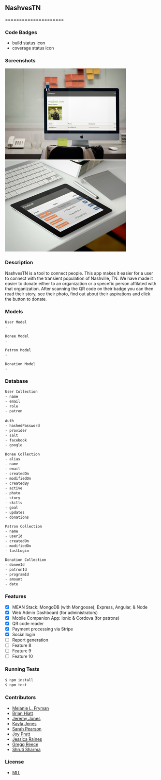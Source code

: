 ## NashvesTN
=====================
### Code Badges
- build status icon
- coverage status icon

### Screenshots
![Image1](https://raw.githubusercontent.com/banjeremy/nashvestn-server/master/docs/screenshots/one.jpg)
![Image2](https://raw.githubusercontent.com/banjeremy/nashvestn-server/master/docs/screenshots/two.jpg)

### Description
NashvesTN is a tool to connect people.  This app makes it easier for a user to connect with the transient population of Nashville, TN.  We have made it easier to donate either to an organization or a specefic person affilated with that organization.  After scanning the QR code on their badge you can then read their story, see their photo, find out about their aspirations and click the button to donate. 

### Models
```
User Model
-
```

```
Donee Model
-
```

```
Patron Model
-
```

```
Donation Model
-
```

### Database
```
User Collection
- name
- email
- role
- patron

Auth
- hashedPassword
- provider
- salt
- facebook
- google
```

```
Donee Collection
- alias
- name
- email
- createdOn
- modifiedOn
- createdBy
- active
- photo
- story
- skills
- goal
- updates
- donations
```

```
Patron Collection
- name
- userId
- createdOn
- modifiedOn
- lastLogin
```

```
Donation Collection
- doneeId
- patronId
- programId
- amount
- date
```
### Features
- [x] MEAN Stack: MongoDB (with Mongoose), Express, Angular, & Node
- [x] Web Admin Dashboard (for administrators)
- [x] Mobile Companion App: Ionic & Cordova (for patrons)
- [x] QR code reader
- [x] Payment processing via Stripe
- [x] Social login
- [ ] Report generation
- [ ] Feature 8
- [ ] Feature 9
- [ ] Feature 10

### Running Tests
```bash
$ npm install
$ npm test
```

### Contributors
- [Melanie L. Fryman](https://github.com/mlfryman)
- [Brian Hiatt](https://github.com/bchiatt)
- [Jeremy Jones](https://github.com/banjeremy)
- [Kayla Jones](https://github.com/kaylalynjones)
- [Sarah Pearson](https://github.com/SarahMPearson)
- [Joy Pratt](https://github.com/JoyP)
- [Jessica Raines](https://github.com/jessicafraines)
- [Gregg Reece](https://github.com/undeadfish)
- [Shruti Sharma](https://github.com/shrutijalewar)

### License
- [MIT](LICENSE)
